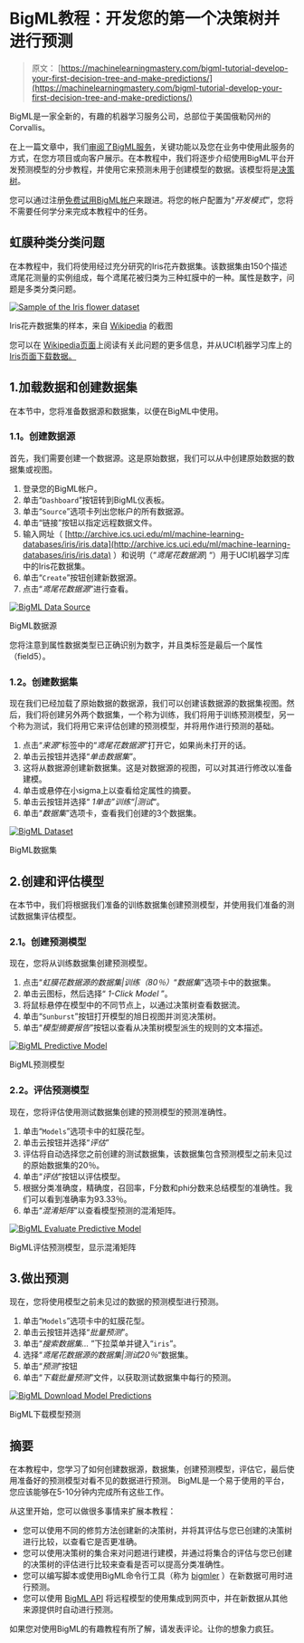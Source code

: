 # BigML教程：开发您的第一个决策树并进行预测

> 原文： [https://machinelearningmastery.com/bigml-tutorial-develop-your-first-decision-tree-and-make-predictions/](https://machinelearningmastery.com/bigml-tutorial-develop-your-first-decision-tree-and-make-predictions/)

BigML是一家全新的，有趣的机器学习服务公司，总部位于美国俄勒冈州的Corvallis。

在上一篇文章中，我们[审阅了BigML服务](http://machinelearningmastery.com/bigml-review-discover-the-clever-features-in-this-machine-learning-as-a-service-platform/ "BigML Review: Discover the Clever Features in This Machine Learning as a Service Platform")，关键功能以及您在业务中使用此服务的方式，在您方项目或向客户展示。在本教程中，我们将逐步介绍使用BigML平台开发预测模型的分步教程，并使用它来预测未用于创建模型的数据。该模型将是[决策树](http://en.wikipedia.org/wiki/Decision_tree)。

您可以通过注册[免费试用BigML帐户](https://bigml.com/)来跟进。将您的帐户配置为“_开发模式_”，您将不需要任何学分来完成本教程中的任务。

## 虹膜种类分类问题

在本教程中，我们将使用经过充分研究的Iris花卉数据集。该数据集由150个描述鸢尾花测量的实例组成，每个鸢尾花被归类为三种虹膜中的一种。属性是数字，问题是多类分类问题。

[![Sample of the Iris flower dataset](img/d5bf2d9a92922f6159afb16efbbd7a4f.jpg)](https://3qeqpr26caki16dnhd19sv6by6v-wpengine.netdna-ssl.com/wp-content/uploads/2014/03/iris-dataset-sample.png)

Iris花卉数据集的样本，来自 [Wikipedia](http://en.wikipedia.org/wiki/Iris_flower_data_set) 的截图

您可以在 [Wikipedia页面](http://en.wikipedia.org/wiki/Iris_flower_data_set)上阅读有关此问题的更多信息，并从UCI机器学习库上的 [Iris页面下载数据。](http://archive.ics.uci.edu/ml/datasets/Iris)

## 1.加载数据和创建数据集

在本节中，您将准备数据源和数据集，以便在BigML中使用。

### 1.1。创建数据源

首先，我们需要创建一个数据源。这是原始数据，我们可以从中创建原始数据的数据集或视图。

1.  登录您的BigML帐户。
2.  单击“`Dashboard`”按钮转到BigML仪表板。
3.  单击“`Source`”选项卡列出您帐户的所有数据源。
4.  单击“链接”按钮以指定远程数据文件。
5.  输入网址（ [http://archive.ics.uci.edu/ml/machine-learning-databases/iris/iris.data](http://archive.ics.uci.edu/ml/machine-learning-databases/iris/iris.data) ）和说明（“_鸢尾花数据源_] “）用于UCI机器学习库中的Iris花数据集。
6.  单击“`Create`”按钮创建新数据源。
7.  点击“_鸢尾花数据源_”进行查看。

[![BigML Data Source](img/b42317d54affb3d3c1fe0614eee3b0aa.jpg)](https://3qeqpr26caki16dnhd19sv6by6v-wpengine.netdna-ssl.com/wp-content/uploads/2014/04/bigml-data-source.png)

BigML数据源

您将注意到属性数据类型已正确识别为数字，并且类标签是最后一个属性（field5）。

### 1.2。创建数据集

现在我们已经加载了原始数据的数据源，我们可以创建该数据源的数据集视图。然后，我们将创建另外两个数据集，一个称为训练，我们将用于训练预测模型，另一个称为测试，我们将用它来评估创建的预测模型，并将用作进行预测的基础。

1.  点击“_来源_”标签中的“_鸢尾花数据源_”打开它，如果尚未打开的话。
2.  单击云按钮并选择“_单击数据集_”。
3.  这将从数据源创建新数据集。这是对数据源的视图，可以对其进行修改以准备建模。
4.  单击或悬停在小sigma上以查看给定属性的摘要。
5.  单击云按钮并选择“ _1单击”训练“|测试_“。
6.  单击“_数据集_”选项卡，查看我们创建的3个数据集。

[![BigML Dataset](img/192e3433300ac6f084cc2a96c7c827b0.jpg)](https://3qeqpr26caki16dnhd19sv6by6v-wpengine.netdna-ssl.com/wp-content/uploads/2014/04/bigml-dataset.png)

BigML数据集

## 2.创建和评估模型

在本节中，我们将根据我们准备的训练数据集创建预测模型，并使用我们准备的测试数据集评估模型。

### 2.1。创建预测模型

现在，您将从训练数据集创建预测模型。

1.  点击“_虹膜花数据源的数据集|训练（80％）_“_数据集_”选项卡中的数据集。
2.  单击云图标，然后选择“ _1-Click Model_ ”。
3.  将鼠标悬停在模型中的不同节点上，以通过决策树查看数据流。
4.  单击“`Sunburst`”按钮打开模型的旭日视图并浏览决策树。
5.  单击“_模型摘要报告_”按钮以查看从决策树模型派生的规则的文本描述。

[![BigML Predictive Model](img/4b96afd25e23a1f342469ed70a9e0441.jpg)](https://3qeqpr26caki16dnhd19sv6by6v-wpengine.netdna-ssl.com/wp-content/uploads/2014/04/bigml-predictive-model.png)

BigML预测模型

### 2.2。评估预测模型

现在，您将评估使用测试数据集创建的预测模型的预测准确性。

1.  单击“`Models`”选项卡中的虹膜花型。
2.  单击云按钮并选择“_评估_”
3.  评估将自动选择您之前创建的测试数据集，该数据集包含预测模型之前未见过的原始数据集的20％。
4.  单击“_评估_”按钮以评估模型。
5.  根据分类准确度，精确度，召回率，F分数和phi分数来总结模型的准确性。我们可以看到准确率为93.33％。
6.  单击“_混淆矩阵_”以查看模型预测的混淆矩阵。

[![BigML Evaluate Predictive Model](img/90e0bf8578fdc098979e106ea1406e9a.jpg)](https://3qeqpr26caki16dnhd19sv6by6v-wpengine.netdna-ssl.com/wp-content/uploads/2014/04/bigml-evaluate-predictive-model-confusion-matrix.png)

BigML评估预测模型，显示混淆矩阵

## 3.做出预测

现在，您将使用模型之前未见过的数据的预测模型进行预测。

1.  单击“`Models`”选项卡中的虹膜花型。
2.  单击云按钮并选择“_批量预测_”。
3.  单击“_搜索数据集..._ ”下拉菜单并键入“`iris`”。
4.  选择“_鸢尾花数据源的数据集|测试20％_“数据集。
5.  单击“_预测_”按钮
6.  单击“_下载批量预测_”文件，以获取测试数据集中每行的预测。

[![BigML Download Model Predictions](img/cdd9665290fb0941f9f1479dc5c05d4c.jpg)](https://3qeqpr26caki16dnhd19sv6by6v-wpengine.netdna-ssl.com/wp-content/uploads/2014/04/bigml-download-predictions.png)

BigML下载模型预测

## 摘要

在本教程中，您学习了如何创建数据源，数据集，创建预测模型，评估它，最后使用准备好的预测模型对看不见的数据进行预测。 BigML是一个易于使用的平台，您应该能够在5-10分钟内完成所有这些工作。

从这里开始，您可以做很多事情来扩展本教程：

*   您可以使用不同的修剪方法创建新的决策树，并将其评估与您已创建的决策树进行比较，以查看它是否更准确。
*   您可以使用决策树的集合来对问题进行建模，并通过将集合的评估与您已创建的决策树的评估进行比较来查看是否可以提高分类准确性。
*   您可以编写脚本或使用BigML命令行工具（称为 [bigmle​​r](http://bigmler.readthedocs.org/en/latest/) ）在新数据可用时进行预测。
*   您可以使用 [BigML API](https://bigml.com/developers) 将远程模型的使用集成到网页中，并在新数据从其他来源提供时自动进行预测。

如果您对使用BigML的有趣教程有所了解，请发表评论。让你的想象力疯狂。